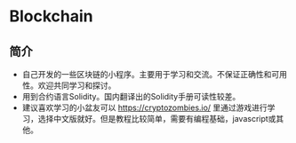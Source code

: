 # Blockchain
## 简介
* 自己开发的一些区块链的小程序。主要用于学习和交流。不保证正确性和可用性。欢迎共同学习和探讨。
* 用到合约语言Solidity。国内翻译出的Solidity手册可读性较差。
* 建议喜欢学习的小盆友可以 https://cryptozombies.io/ 里通过游戏进行学习，选择中文版就好。但是教程比较简单，需要有编程基础，javascript或其他。
